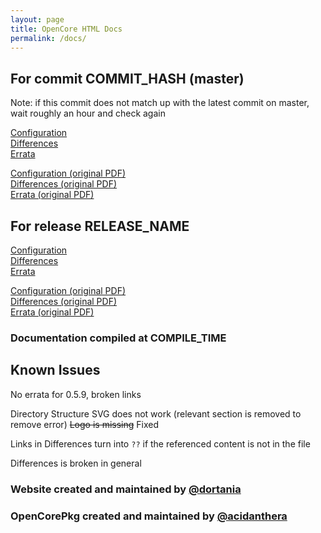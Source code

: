 ```yaml
---
layout: page
title: OpenCore HTML Docs
permalink: /docs/
---
```

## For commit COMMIT_HASH (master)

Note: if this commit does not match up with the latest commit on master, wait roughly an hour and check again

[Configuration](latest/Configuration.html)
<br>
[Differences](latest/Differences.html)
<br>
[Errata](latest/Errata.html)

[Configuration (original PDF)](https://github.com/acidanthera/OpenCorePkg/blob/COMMIT_HASH_FULL/Docs/Configuration.pdf)
<br>
[Differences (original PDF)](https://github.com/acidanthera/OpenCorePkg/blob/COMMIT_HASH_FULL/Docs/Differences/Differences.pdf)
<br>
[Errata (original PDF)](https://github.com/acidanthera/OpenCorePkg/blob/COMMIT_HASH_FULL/Docs/Errata/Errata.pdf)

## For release RELEASE_NAME

[Configuration](release/Configuration.html)
<br>
[Differences](release/Differences.html)
<br>
[Errata](release/Errata.html)

[Configuration (original PDF)](https://github.com/acidanthera/OpenCorePkg/blob/RELEASE_NAME/Docs/Configuration.pdf)
<br>
[Differences (original PDF)](https://github.com/acidanthera/OpenCorePkg/blob/RELEASE_NAME/Docs/Differences/Differences.pdf)
<br>
[Errata (original PDF)](https://github.com/acidanthera/OpenCorePkg/blob/RELEASE_NAME/Docs/Errata/Errata.pdf)

### Documentation compiled at COMPILE_TIME

## Known Issues

No errata for 0.5.9, broken links

Directory Structure SVG does not work (relevant section is removed to remove error)
~~Logo is missing~~ Fixed

Links in Differences turn into `??` if the referenced content is not in the file

Differences is broken in general

### Website created and maintained by [@dortania](https://github.com/dortania)

### OpenCorePkg created and maintained by [@acidanthera](https://github.com/acidanthera)
